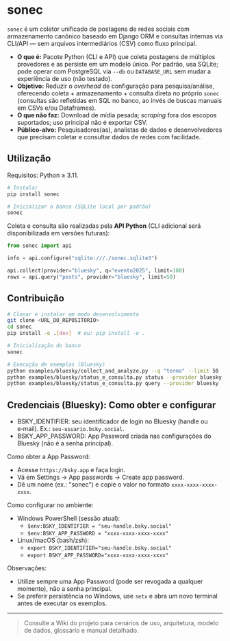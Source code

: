 # sonec

`sonec` é um coletor unificado de postagens de redes sociais com armazenamento canônico baseado em Django ORM e consultas internas via CLI/API — sem arquivos intermediários (CSV) como fluxo principal.


- **O que é:** Pacote Python (CLI e API) que coleta postagens de múltiplos provedores e as persiste em um modelo único. Por padrão, usa SQLite; pode operar com PostgreSQL via `--db` ou `DATABASE_URL` sem mudar a experiência de uso (não testado).  
- **Objetivo:** Reduzir o *overhead* de configuração para pesquisa/análise, oferecendo coleta + armazenamento + consulta direta no próprio `sonec` (consultas são refletidas em SQL no banco, ao invés de buscas manuais em CSVs e/ou Dataframes).  
- **O que não faz:** Download de mídia pesada; *scraping* fora dos escopos suportados; uso principal não é exportar CSV.  
- **Público‑alvo:** Pesquisadores(as), analistas de dados e desenvolvedores que precisam coletar e consultar dados de redes com facilidade.

## Utilização
Requisitos: Python ≥ 3.11.
```bash
# Instalar
pip install sonec

# Inicializar o banco (SQLite local por padrão)
sonec
```

Coleta e consulta são realizadas pela **API Python** (CLI adicional será disponibilizada em versões futuras):
```python
from sonec import api

info = api.configure("sqlite:///./sonec.sqlite3")

api.collect(provider="bluesky", q="evento2025", limit=100)
rows = api.query("posts", provider="bluesky", limit=50)
```

## Contribuição
```bash
# Clonar e instalar em modo desenvolvimento
git clone <URL_DO_REPOSITORIO>
cd sonec
pip install -e .[dev]  # ou: pip install -e .

# Inicialização do banco
sonec

# Execução de exemplos (Bluesky)
python examples/bluesky/collect_and_analyze.py --q "termo" --limit 50
python examples/bluesky/status_e_consulta.py status --provider bluesky
python examples/bluesky/status_e_consulta.py query --provider bluesky --limit 10 --project id,created_at,text
```

## Credenciais (Bluesky): Como obter e configurar

- BSKY_IDENTIFIER: seu identificador de login no Bluesky (handle ou e‑mail). Ex.: `seu‑usuario.bsky.social`.
- BSKY_APP_PASSWORD: App Password criada nas configurações do Bluesky (não é a senha principal).

Como obter a App Password:
- Acesse `https://bsky.app` e faça login.
- Vá em Settings → App passwords → Create app password.
- Dê um nome (ex.: "sonec") e copie o valor no formato `xxxx-xxxx-xxxx-xxxx`.

Como configurar no ambiente:
- Windows PowerShell (sessão atual):
  - `$env:BSKY_IDENTIFIER = "seu-handle.bsky.social"`
  - `$env:BSKY_APP_PASSWORD = "xxxx-xxxx-xxxx-xxxx"`
- Linux/macOS (bash/zsh):
  - `export BSKY_IDENTIFIER="seu-handle.bsky.social"`
  - `export BSKY_APP_PASSWORD="xxxx-xxxx-xxxx-xxxx"`

Observações:
- Utilize sempre uma App Password (pode ser revogada a qualquer momento), não a senha principal.
- Se preferir persistência no Windows, use `setx` e abra um novo terminal antes de executar os exemplos.

---

> Consulte a Wiki do projeto para cenários de uso, arquitetura, modelo de dados, glossário e manual detalhado.


